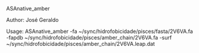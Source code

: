ASAnative_amber

Author: José Geraldo

Usage:
ASAnative_amber -fa ~/sync/hidrofobicidade/pisces/fasta/2V6VA.fa -fapdb ~/sync/hidrofobicidade/pisces/amber_chain/2V6VA.fa -surf ~/sync/hidrofobicidade/pisces/amber_chain/2V6VA.leap.dat

